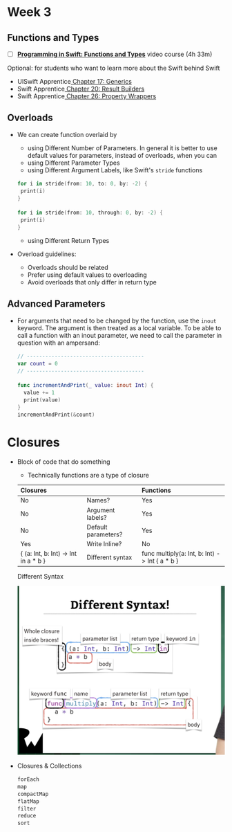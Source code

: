 # Week 3

## Functions and Types

- [ ] [**Programming in Swift: Functions and Types**](https://www.raywenderlich.com/28433240-programming-in-swift-functions-types) video course (4h 33m)

Optional: for students who want to learn more about the Swift behind Swift
- UISwift Apprentice[ Chapter 17: Generics](https://www.raywenderlich.com/books/swift-apprentice/v7.0/chapters/17-generics)
- Swift Apprentice[ Chapter 20: Result Builders](https://www.raywenderlich.com/books/swift-apprentice/v7.0/chapters/20-result-builders)
- Swift Apprentice[ Chapter 26: Property Wrappers](https://www.raywenderlich.com/books/swift-apprentice/v7.0/chapters/26-property-wrappers)



## Overloads

- We can create function overlaid by

  - using Different Number of Parameters. In general it is better to use default values for parameters, instead of overloads, when you can
  - using Different Parameter Types
  - using Different Argument Labels, like Swift's `stride` functions

  ```swift
  for i in stride(from: 10, to: 0, by: -2) {
   print(i)
  }
  
  for i in stride(from: 10, through: 0, by: -2) {
   print(i)
  }
  
  ```

  - using Different Return Types

- Overload guidelines:

  - Overloads should be related
  - Prefer using default values to overloading
  - Avoid overloads that only differ in return type

## Advanced Parameters

- For arguments that need to be changed by the function, use the `inout` keyword. The argument is then treated as a local variable. To be able to call a function with an inout parameter, we need to call the parameter in question with an ampersand:

  ```swift
  // --------------------------------------
  var count = 0
  // --------------------------------------
  
  func incrementAndPrint(_ value: inout Int) {
    value += 1
    print(value)
  }
  incrementAndPrint(&count)
  ```


# Closures

- Block of code that do something

  - Technically functions are a type of closure

  | Closures                              |                     | Functions                                      |
  | ------------------------------------- | ------------------- | ---------------------------------------------- |
  | No                                    | Names?              | Yes                                            |
  | No                                    | Argument labels?    | Yes                                            |
  | No                                    | Default parameters? | Yes                                            |
  | Yes                                   | Write Inline?       | No                                             |
  | { (a: Int, b: Int) -> Int in  a * b } | Different syntax    | func multiply(a: Int, b: Int) -> Int { a * b } |

  Different Syntax

  ![Closure Syntax](readme_images/Closure%20Syntax.png)

- Closures & Collections

  ```swift
  forEach
  map
  compactMap
  flatMap
  filter
  reduce
  sort
  ```

  
